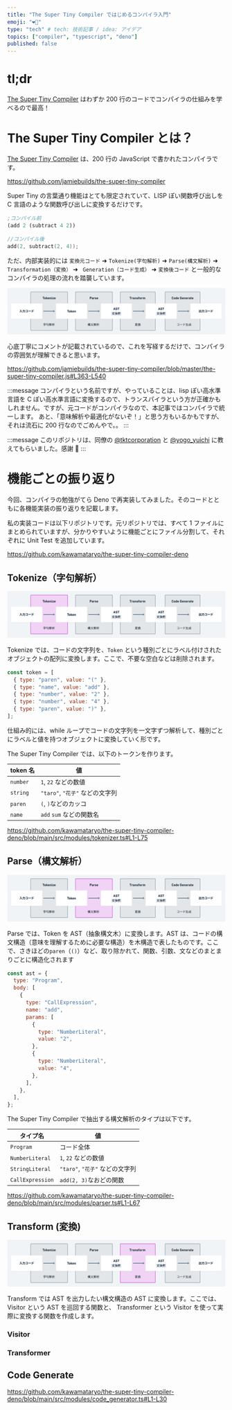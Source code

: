 ```yaml
---
title: "The Super Tiny Compiler ではじめるコンパイラ入門"
emoji: "❤️‍🔥"
type: "tech" # tech: 技術記事 / idea: アイデア
topics: ["compiler", "typescript", "deno"]
published: false
---
```


# tl;dr

[The Super Tiny Compiler](https://github.com/jamiebuilds/the-super-tiny-compiler) はわずか 200 行のコードでコンパイラの仕組みを学べるので最高！

# The Super Tiny Compiler とは？

[The Super Tiny Compiler](https://github.com/jamiebuilds/the-super-tiny-compiler) は、200 行の JavaScript で書かれたコンパイラです。

https://github.com/jamiebuilds/the-super-tiny-compiler

Super Tiny の言葉通り機能はとても限定されていて、LISP ぽい関数呼び出しを C 言語のような関数呼び出しに変換するだけです。

```lisp
;コンパイル前
(add 2 (subtract 4 2))
```

```c
//コンパイル後
add(2, subtract(2, 4));
```

ただ、内部実装的には `変換元コード` ➜ `Tokenize(字句解析)` ➜ `Parse(構文解析)` ➜ `Transformation（変換）` ➜ ` Generation（コード生成）` ➜ `変換後コード` と一般的なコンパイラの処理の流れを踏襲しています。

![](/images/302577a69c06b7/2022-10-02-19-53-39.png)

心底丁寧にコメントが記載されているので、これを写経するだけで、コンパイラの雰囲気が理解できると思います。

https://github.com/jamiebuilds/the-super-tiny-compiler/blob/master/the-super-tiny-compiler.js#L363-L540

:::message
コンパイラという名前ですが、やっていることは、lisp ぽい高水準言語を C ぽい高水準言語に変換するので、トランスパイラという方が正確かもしれません。ですが、元コードがコンパイラなので、本記事ではコンパイラで統一します。
あと、「意味解析や最適化がないぞ！」と思う方もいるかもですが、それは流石に 200 行なのでごめんやで。。
:::

:::message
このリポジトリは、同僚の [@tktcorporation](https://twitter.com/tktcorporation) と [@yogo_yuichi](https://twitter.com/yogo_yuichi) に教えてもらいました。感謝 🙏
:::

# 機能ごとの振り返り

今回、コンパイラの勉強がてら Deno で再実装してみました。そのコードとともに各機能実装の振り返りを記載します。

私の実装コードは以下リポジトリです。元リポジトリでは、すべて 1 ファイルにまとめられていますが、分かりやすいように機能ごとにファイル分割して、それぞれに Unit Test を追加しています。

https://github.com/kawamataryo/the-super-tiny-compiler-deno

## Tokenize（字句解析）

![](/images/302577a69c06b7/2022-10-02-19-53-58.png)

Tokenize では、コードの文字列を、`Token` という種別ごとにラベル付けされたオブジェクトの配列に変換します。ここで、不要な空白などは削除されます。

```js
const token = [
  { type: "paren", value: "(" },
  { type: "name", value: "add" },
  { type: "number", value: "2" },
  { type: "number", value: "4" },
  { type: "paren", value: ")" },
];
```

仕組み的には、while ループでコードの文字列を一文字ずつ解析して、種別ごとにラベルと値を持つオブジェクトに変換していく形です。

The Super Tiny Compiler では、以下のトークンを作ります。

| token 名 | 値                              |
| -------- | ------------------------------- |
| `number` | `1`, `22` などの数値            |
| `string` | `"taro"`, `"花子"` などの文字列 |
| `paren`  | `(`, `)`などのカッコ            |
| `name`   | `add` `sum` などの関数名        |

https://github.com/kawamataryo/the-super-tiny-compiler-deno/blob/main/src/modules/tokenizer.ts#L1-L75

## Parse（構文解析）

![](/images/302577a69c06b7/2022-10-02-19-56-28.png)

Parse では、Token を AST（抽象構文木）に変換します。AST は、コードの構文構造（意味を理解するために必要な構造）を木構造で表したものです。ここで、さきほどの`paren`（`()`）など、取り除かれて、関数、引数、文などのまとまりごとに構造化されます

```js
const ast = {
  type: "Program",
  body: [
    {
      type: "CallExpression",
      name: "add",
      params: [
        {
          type: "NumberLiteral",
          value: "2",
        },
        {
          type: "NumberLiteral",
          value: "4",
        },
      ],
    },
  ],
};
```

The Super Tiny Compiler で抽出する構文解析のタイプは以下です。

| タイプ名         | 値                              |
| ---------------- | ------------------------------- |
| `Program`        | コード全体                      |
| `NumberLiteral`  | `1`, `22` などの数値            |
| `StringLiteral`  | `"taro"`, `"花子"` などの文字列 |
| `CallExpression` | `add(2, 3)`なおどの関数         |

https://github.com/kawamataryo/the-super-tiny-compiler-deno/blob/main/src/modules/parser.ts#L1-L67

## Transform (変換)

![](/images/302577a69c06b7/2022-10-02-19-51-17.png)

Transform では AST を出力したい構文構造の AST に変換します。ここでは、Visitor という AST を巡回する関数と、 Transformer という Visitor を使って実際に変換する関数を作成します。

### Visitor

### Transformer

## Code Generate

https://github.com/kawamataryo/the-super-tiny-compiler-deno/blob/main/src/modules/code_generator.ts#L1-L30

##
